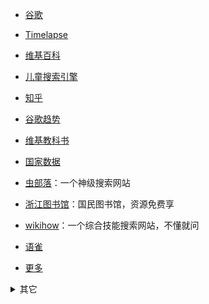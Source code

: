 - [谷歌](https://www.google.com/)

- [Timelapse](http://goo.gle/timelapse)

- [维基百科](https://zh.wikipedia.org/) 

- [儿童搜索引擎](https://kidssearch.com/)

- [知乎](https://www.zhihu.com/explore)

- [谷歌趋势](https://trends.google.com/trends/?geo=CN)

- [维基教科书](https://zh.m.wikibooks.org/wiki/Wikibooks:%E9%A6%96%E9%A1%B5)

- [国家数据](http://data.stats.gov.cn/)

- [虫部落](http://www.chongbuluo.com/)：一个神级搜索网站

- [浙江图书馆](http://www.zjlib.cn/)：国民图书馆，资源免费享

- [wikihow](https://zh.wikihow.com/)：一个综合技能搜索网站，不懂就问

- [语雀](https://www.yuque.com/)

- [更多](https://www.library.ac.cn/)

<details>

<summary>其它</summary>

### 谷歌

https://g0.seuu.cf/

```
礼东的用途是什么
答案：教学楼
```

https://g0.njuu.cf/

```

仙林五食堂哪个窗口最热门?
答案：羊肉面
```

https://g0.hohai.cf/

```
江宁校区图书馆旧馆原称为逸夫图书馆，请问现在“逸夫图书馆”这五个字可以在旧馆的哪里被找到？
答案：南门
```

